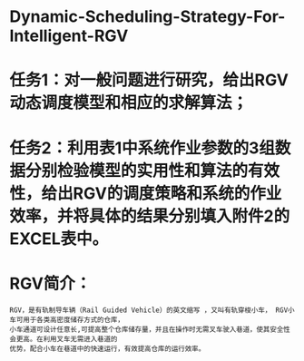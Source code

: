 # Dynamic-Scheduling-Strategy-For-Intelligent-RGV



任务1：对一般问题进行研究，给出RGV动态调度模型和相应的求解算法；
=====
任务2：利用表1中系统作业参数的3组数据分别检验模型的实用性和算法的有效性，给出RGV的调度策略和系统的作业效率，并将具体的结果分别填入附件2的EXCEL表中。
=====  
RGV简介：
=======
    RGV，是有轨制导车辆（Rail Guided Vehicle）的英文缩写 ，又叫有轨穿梭小车， RGV小车可用于各类高密度储存方式的仓库，
    小车通道可设计任意长,可提高整个仓库储存量，并且在操作时无需叉车驶入巷道，使其安全性会更高。在利用叉车无需进入巷道的
    优势，配合小车在巷道中的快速运行，有效提高仓库的运行效率。
